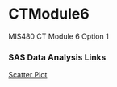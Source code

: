 # CTModule6
MIS480 CT Module 6 Option 1 
### SAS Data Analysis Links
[Scatter Plot](http://htmlpreview.github.io/?https://github.com/donniemoorejr/CTModule6/blob/master/Scatter%20Plot-results.html)
